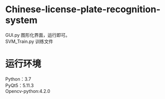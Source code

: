 # Chinese-license-plate-recognition-system
GUI.py 图形化界面，运行即可。  
SVM_Train.py 训练文件  
# 运行环境
Python：3.7  
PyQt5：5.11.3  
Opencv-python:4.2.0

